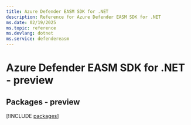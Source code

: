 ```yaml
---
title: Azure Defender EASM SDK for .NET
description: Reference for Azure Defender EASM SDK for .NET
ms.date: 02/19/2025
ms.topic: reference
ms.devlang: dotnet
ms.service: defendereasm
---
```

# Azure Defender EASM SDK for .NET - preview
## Packages - preview
[!INCLUDE [packages](defender-easm-index.md)]